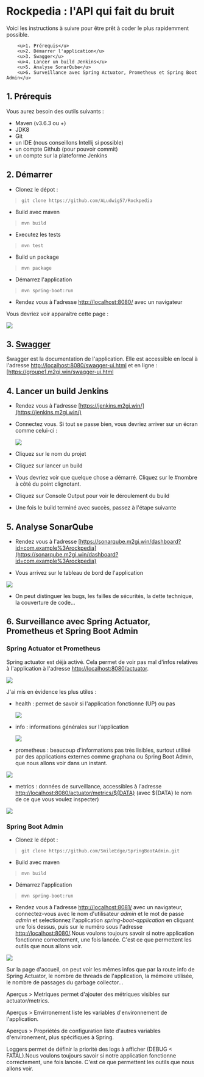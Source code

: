 # Rockpedia : l'API qui fait du bruit

Voici les instructions à suivre pour être prêt à coder le plus rapidemment possible.

 		<u>1. Prérequis</u>
 		<u>2. Démarrer l'application</u>
 		<u>3. Swagger</u>
 		<u>4. Lancer un build Jenkins</u>
 		<u>5. Analyse SonarQube</u>
 		<u>6. Surveillance avec Spring Actuator, Prometheus et Spring Boot Admin</u>


## 1. Prérequis

Vous aurez besoin des outils suivants :

- Maven (v3.6.3 ou +)
- JDK8
- Git
- un IDE (nous conseillons Intellij si possible)
- un compte Github (pour pouvoir commit)
- un compte sur la plateforme Jenkins



## 2. Démarrer

- Clonez le dépot :
> `git clone https://github.com/ALudwig57/Rockpedia`

- Build avec maven
>`mvn build`

- Executez les tests 
>`mvn test`

- Build un package
> `mvn package`

- Démarrez l'application
>`mvn spring-boot:run`

- Rendez vous à l'adresse [http://localhost:8080/](http://localhost:8080) avec un navigateur 

Vous devriez voir apparaître cette page :

![](images/start.png)



## 3. [Swagger](/swagger)

Swagger est la documentation de l'application. Elle est accessible en local à l'adresse [http://localhost:8080/swagger-ui.html](http://localhost:8080/swagger-ui.html) et en ligne : [https://groupe1.m2gi.win/swagger-ui.html



## 4. Lancer un build Jenkins

- Rendez vous à l'adresse [https://jenkins.m2gi.win/](https://jenkins.m2gi.win/)

- Connectez vous. Si tout se passe bien, vous devriez arriver sur un écran comme celui-ci :

  ![](images/jenkinsStart.png)

- Cliquez sur le nom du projet

- Cliquez sur lancer un build

- Vous devriez voir que quelque chose a démarré. Cliquez sur le #nombre à côté du point clignotant.

- Cliquez sur Console Output pour voir le déroulement du build

- Une fois le build terminé avec succès, passez à l'étape suivante



## 5. Analyse SonarQube

- Rendez vous à l'adresse [https://sonarqube.m2gi.win/dashboard?id=com.example%3Arockpedia](https://sonarqube.m2gi.win/dashboard?id=com.example%3Arockpedia)

- Vous arrivez sur le tableau de bord de l'application

![](images/sonarqube.png)

- On peut distinguer les bugs, les failles de sécurités, la dette technique, la couverture de code...



## 6. Surveillance avec Spring Actuator, Prometheus et Spring Boot Admin

### Spring Actuator et Prometheus

Spring actuator est déjà activé. Cela permet de voir pas mal d'infos relatives à l'application à l'adresse [http://localhost:8080/actuator](http://localhost:8080/actuator).

![](images/actuator.png) 

J'ai mis en évidence les plus utiles :

- health : permet de savoir si l'application fonctionne (UP) ou pas

  ![](images/health.png)

- info : informations générales sur l'application

  ![](images/infos.png)

- prometheus : beaucoup d'informations pas très lisibles, surtout utilisé par des applications externes comme graphana ou Spring Boot Admin, que nous allons voir dans un instant.

![](images/prometheus.png)

- metrics : données de surveillance, accessibles à l'adresse [http://localhost:8080/actuator/metrics/${DATA}](http://localhost:8080/actuator/metrics) (avec ${DATA} le nom de ce que vous voulez inspecter)

![](images/metrics.png)

### Spring Boot Admin

- Clonez le dépot :
> `git clone https://github.com/SmileEdge/SpringBootAdmin.git`

- Build avec maven
>`mvn build`

- Démarrez l'application
>`mvn spring-boot:run`

- Rendez vous à l'adresse [http://localhost:8081/](http://localhost:8081) avec un navigateur, connectez-vous avec le nom d'utilisateur *admin* et le mot de passe *admin* et selectionnez l'application *spring-boot-application* en cliquant une fois dessus, puis sur le  numéro sous l'adresse [http://localhost:8080/](http://localhost:8080).Nous voulons toujours savoir si notre application fonctionne correctement, une fois lancée. C'est ce que permettent les outils que nous allons voir.

![](images/sba.png)

Sur la page d'accueil, on peut voir les mêmes infos que par la route info de Spring Actuator, le nombre de threads de l'application, la mémoire utilisée, le nombre de passages du garbage collector...

Aperçus \> Metriques permet d'ajouter des métriques visibles sur actuator/metrics.

Aperçus \> Envirronement liste les variables d'environnement de l'application.

Aperçus \> Propriétés de configuration liste d'autres variables d'environement, plus spécifiques à Spring.

Loggers permet de définir la priorité des logs à afficher (DEBUG < FATAL).Nous voulons toujours savoir si notre application fonctionne correctement, une fois lancée. C'est ce que permettent les outils que nous allons voir.
